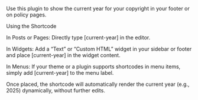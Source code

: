 Use this plugin to show the current year for your copyright in your footer or on policy pages.

Using the Shortcode

In Posts or Pages: Directly type [current-year] in the editor.

In Widgets: Add a “Text” or “Custom HTML” widget in your sidebar or footer and place [current-year] in the widget content.

In Menus: If your theme or a plugin supports shortcodes in menu items, simply add [current-year] to the menu label.

Once placed, the shortcode will automatically render the current year (e.g., 2025) dynamically, without further edits.
